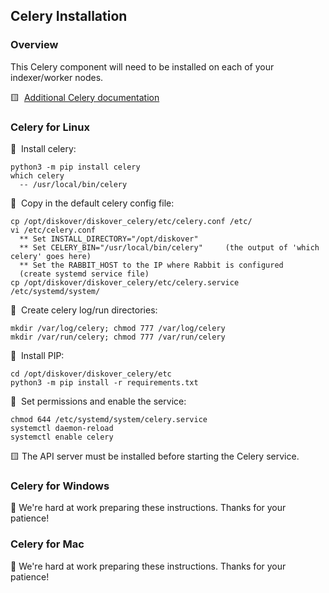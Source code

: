 <p id=“install_celery”></p>

## Celery Installation 

### Overview

This Celery component will need to be installed on each of your indexer/worker nodes.

🟨 &nbsp;[Additional Celery documentation](https://docs.celeryq.dev/en/stable/getting-started/first-steps-with-celery.html)

### Celery for Linux

🔴 &nbsp;Install celery:
```
python3 -m pip install celery
which celery
  -- /usr/local/bin/celery
```

🔴 &nbsp;Copy in the default celery config file:
```
cp /opt/diskover/diskover_celery/etc/celery.conf /etc/
vi /etc/celery.conf
  ** Set INSTALL_DIRECTORY="/opt/diskover"
  ** Set CELERY_BIN="/usr/local/bin/celery"     (the output of 'which celery' goes here)
  ** Set the RABBIT_HOST to the IP where Rabbit is configured
  (create systemd service file)
cp /opt/diskover/diskover_celery/etc/celery.service /etc/systemd/system/
```

🔴 &nbsp;Create celery log/run directories:
```
mkdir /var/log/celery; chmod 777 /var/log/celery
mkdir /var/run/celery; chmod 777 /var/run/celery
```

🔴 &nbsp;Install PIP:
```
cd /opt/diskover/diskover_celery/etc
python3 -m pip install -r requirements.txt
```

🔴 &nbsp;Set permissions and enable the service:
```
chmod 644 /etc/systemd/system/celery.service
systemctl daemon-reload
systemctl enable celery
```

🟨 The API server must be installed before starting the Celery service.

### Celery for Windows

🚧 We're hard at work preparing these instructions. Thanks for your patience!

### Celery for Mac

🚧 We're hard at work preparing these instructions. Thanks for your patience!
